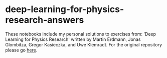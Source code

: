# deep-learning-for-physics-research-answers
These notebooks include my personal solutions to exercises from:
'Deep Learning for Physics Research' written by Martin Erdmann, Jonas Glombitza, Gregor Kasieczka, and Uwe Klemradt.
For the original repository please go [here](https://github.com/DeepLearningForPhysicsResearchBook).
